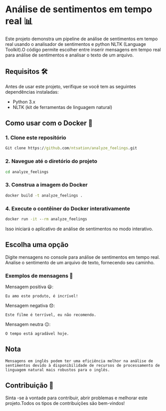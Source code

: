 # Análise de sentimentos em tempo real 📊

Este projeto demonstra um pipeline de análise de sentimentos em tempo real usando o analisador de sentimentos e python NLTK (Language Toolkit).O código permite escolher entre inserir mensagens em tempo real para análise de sentimentos e analisar o texto de um arquivo.

## Requisitos 🛠️

Antes de usar este projeto, verifique se você tem as seguintes dependências instaladas:

- Python 3.x
- NLTK (kit de ferramentas de linguagem natural)

## Como usar com o Docker 🐳

### 1. Clone este repositório

```cmd
Git clone https://github.com/ntsation/analyze_feelings.git
```

### 2. Navegue até o diretório do projeto

```cmd
cd analyze_feelings
```

### 3. Construa a imagem do Docker

```cmd
docker build -t analyze_feelings .
```

### 4. Execute o contêiner do Docker interativamente

```cmd
docker run -it --rm analyze_feelings
```

Isso iniciará o aplicativo de análise de sentimentos no modo interativo.

## Escolha uma opção

Digite mensagens no console para análise de sentimentos em tempo real.
Analise o sentimento de um arquivo de texto, fornecendo seu caminho.

### Exemplos de mensagens 📝

Mensagem positiva 😃:

```text
Eu amo este produto, é incrível!
```

Mensagem negativa 😞:

```text
Este filme é terrível, eu não recomendo.
```

Mensagem neutra 😐:

```text
O tempo está agradável hoje.
```

## Nota

```text
Mensagens em inglês podem ter uma eficiência melhor na análise de sentimentos devido à disponibilidade de recursos de processamento de linguagem natural mais robustos para o inglês.
```

## Contribuição 💬

Sinta -se à vontade para contribuir, abrir problemas e melhorar este projeto.Todos os tipos de contribuições são bem-vindos!
